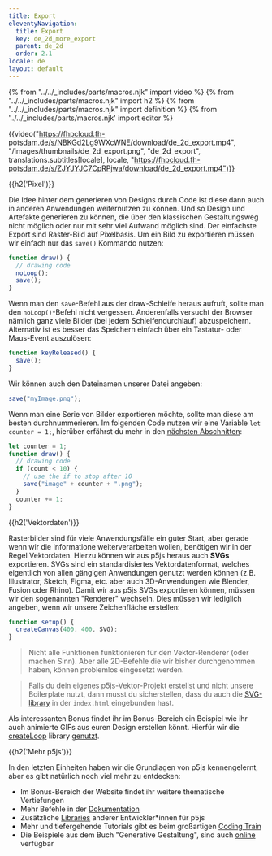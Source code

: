 ```yaml
---
title: Export
eleventyNavigation:
  title: Export
  key: de_2d_more_export
  parent: de_2d
  order: 2.1
locale: de
layout: default
---
```


{% from "../../_includes/parts/macros.njk" import video %}
{% from "../../_includes/parts/macros.njk" import h2 %}
{% from "../../_includes/parts/macros.njk" import definition %}
{% from '../../_includes/parts/macros.njk' import editor %}

{{video("https://fhpcloud.fh-potsdam.de/s/NBKGd2Lg9WXcWNE/download/de_2d_export.mp4", "/images/thumbnails/de_2d_export.png", "de_2d_export", translations.subtitles[locale], locale, "https://fhpcloud.fh-potsdam.de/s/ZJYJYJC7CpRPjwa/download/de_2d_export.mp4")}}
<!--
dg: https://fhpcloud.fh-potsdam.de/s/ZJYJYJC7CpRPjwa
de: https://fhpcloud.fh-potsdam.de/s/NBKGd2Lg9WXcWNE
en: https://fhpcloud.fh-potsdam.de/s/bpimHLjWPYDmwi6
-->

{{h2('Pixel')}}

Die Idee hinter dem generieren von Designs durch Code ist diese dann auch in anderen Anwendungen weiternutzen zu können. Und so Design und Artefakte generieren zu können, die über den klassischen Gestaltungsweg nicht möglich oder nur mit sehr viel Aufwand möglich sind. Der einfachste Export sind Raster-Bild auf Pixelbasis. Um ein Bild zu exportieren müssen wir einfach nur das `save()` Kommando nutzen:

```js
function draw() {
  // drawing code
  noLoop();
  save();
}
```

Wenn man den `save`-Befehl aus der draw-Schleife heraus aufruft, sollte man den `noLoop()`-Befehl nicht vergessen. Anderenfalls versucht der Browser nämlich ganz viele Bilder (bei jedem Schleifendurchlauf) abzuspeichern. Alternativ ist es besser das Speichern einfach über ein Tastatur- oder Maus-Event auszulösen:

```js
function keyReleased() {
  save();
}
```

Wir können auch den Dateinamen unserer Datei angeben:
```js
save("myImage.png");
```

Wenn man eine Serie von Bilder exportieren möchte, sollte man diese am besten durchnummerieren. Im folgenden Code nutzen wir eine Variable `let counter = 1;`, hierüber erfährst du mehr in den [nächsten Abschnitten](../03_1-variables):
```js
let counter = 1;
function draw() {
  // drawing code
  if (count < 10) {
    // use the if to stop after 10
    save("image" + counter + ".png");
  }
  counter += 1;
} 
```

{{h2('Vektordaten')}}

Rasterbilder sind für viele Anwendungsfälle ein guter Start, aber gerade wenn wir die Informatione weiterverarbeiten wollen, benötigen wir in der Regel Vektordaten. Hierzu können wir aus p5js heraus auch **SVGs** exportieren. SVGs sind ein standardisiertes Vektordatenformat, welches eigentlich von allen gängigen Anwendungen genutzt werden können (z.B. Illustrator, Sketch, Figma, etc. aber auch 3D-Anwendungen wie Blender, Fusion oder Rhino). Damit wir aus p5js SVGs exportieren können, müssen wir den sogenannten "Renderer" wechseln. Dies müssen wir lediglich angeben, wenn wir unsere Zeichenfläche erstellen:

```js
function setup() {
  createCanvas(400, 400, SVG);
}
```

> Nicht alle Funktionen funktionieren für den Vektor-Renderer (oder machen Sinn). Aber alle 2D-Befehle die wir bisher durchgenommen haben, können problemlos eingesetzt werden.

> Falls du dein eigenes p5js-Vektor-Projekt erstellst und nicht unsere Boilerplate nutzt, dann musst du sicherstellen, dass du auch die  [SVG-library](https://github.com/zenozeng/p5.js-svg) in der `index.html` eingebunden hast.

Als interessanten Bonus findet ihr im Bonus-Bereich ein Beispiel wie ihr auch animierte GIFs aus euren Design erstellen könnt. Hierfür wir die [createLoop](https://github.com/mrchantey/p5.createLoop#readme) library [genutzt](gif.md).

{{h2('Mehr p5js')}}

In den letzten Einheiten haben wir die Grundlagen von p5js kennengelernt, aber es gibt natürlich noch viel mehr zu entdecken:

- Im Bonus-Bereich der Website findet ihr weitere thematische Vertiefungen
- Mehr Befehle in der [Dokumentation](https://p5js.org/reference/)
- Zusätzliche [Libraries](https://p5js.org/libraries/) anderer Entwickler*innen für p5js
- Mehr und tiefergehende Tutorials gibt es beim großartigen [Coding Train](https://thecodingtrain.com/)
- Die Beispiele aus dem Buch "Generative Gestaltung", sind auch [online](http://www.generative-gestaltung.de/) verfügbar
